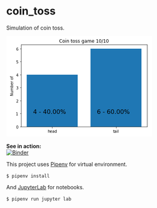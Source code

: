 # coin_toss

Simulation of coin toss.

![40% 60% coin toss](img/40_60.png)

**See in action:**  
[![Binder](https://mybinder.org/badge.svg)](https://mybinder.org/v2/gh/sasa-buklijas/coin_toss/master?filepath=coin_toss.ipynb)

This project uses [Pipenv](https://docs.pipenv.org/) for virtual environment.  
  
    $ pipenv install

And [JupyterLab](http://jupyterlab.readthedocs.io/en/stable/) for notebooks.  

    $ pipenv run jupyter lab
